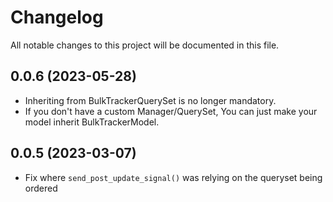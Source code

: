 # Changelog

All notable changes to this project will be documented in this file.

## 0.0.6 (2023-05-28)
- Inheriting from BulkTrackerQuerySet is no longer mandatory. 
- If you don't have a custom Manager/QuerySet, You can just make your model inherit BulkTrackerModel.

## 0.0.5 (2023-03-07)
- Fix where `send_post_update_signal()` was relying on the queryset being ordered
